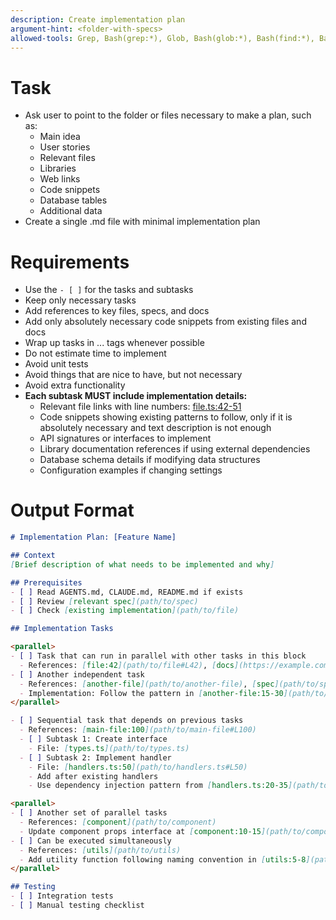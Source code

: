 ```yaml
---
description: Create implementation plan
argument-hint: <folder-with-specs>
allowed-tools: Grep, Bash(grep:*), Glob, Bash(glob:*), Bash(find:*), Bash(ls:*), Bash(tree:*), WebSearch, mcp__deepwiki__read_wiki_structure, mcp__deepwiki__read_wiki_contents, mcp__deepwiki__ask_question, Write(docs/*:*), Read
---
```


# Task
- Ask user to point to the folder or files necessary to make a plan, such as:
  - Main idea
  - User stories
  - Relevant files
  - Libraries
  - Web links
  - Code snippets
  - Database tables
  - Additional data
- Create a single .md file with minimal implementation plan

# Requirements
   - Use the `- [ ]` for the tasks and subtasks
   - Keep only necessary tasks
   - Add references to key files, specs, and docs
   - Add only absolutely necessary code snippets from existing files and docs
   - Wrap up tasks in <parallel>...</parallel> tags whenever possible
   - Do not estimate time to implement
   - Avoid unit tests
   - Avoid things that are nice to have, but not necessary
   - Avoid extra functionality
   - **Each subtask MUST include implementation details:**
     - Relevant file links with line numbers: [file.ts:42-51](path/to/file.ts#L42-L51)
     - Code snippets showing existing patterns to follow, only if it is absolutely necessary and text description is not enough
     - API signatures or interfaces to implement
     - Library documentation references if using external dependencies
     - Database schema details if modifying data structures
     - Configuration examples if changing settings

# Output Format
```markdown
# Implementation Plan: [Feature Name]

## Context
[Brief description of what needs to be implemented and why]

## Prerequisites
- [ ] Read AGENTS.md, CLAUDE.md, README.md if exists
- [ ] Review [relevant spec](path/to/spec)
- [ ] Check [existing implementation](path/to/file)

## Implementation Tasks

<parallel>
- [ ] Task that can run in parallel with other tasks in this block
  - References: [file:42](path/to/file#L42), [docs](https://example.com/docs)
- [ ] Another independent task
  - References: [another-file](path/to/another-file), [spec](path/to/spec.md)
  - Implementation: Follow the pattern in [another-file:15-30](path/to/another-file#L15-L30)
</parallel>

- [ ] Sequential task that depends on previous tasks
  - References: [main-file:100](path/to/main-file#L100)
  - [ ] Subtask 1: Create interface
    - File: [types.ts](path/to/types.ts)
  - [ ] Subtask 2: Implement handler
    - File: [handlers.ts:50](path/to/handlers.ts#L50)
    - Add after existing handlers
    - Use dependency injection pattern from [handlers.ts:20-35](path/to/handlers.ts#L20-L35)

<parallel>
- [ ] Another set of parallel tasks
  - References: [component](path/to/component)
  - Update component props interface at [component:10-15](path/to/component#L10-L15)
- [ ] Can be executed simultaneously
  - References: [utils](path/to/utils)
  - Add utility function following naming convention in [utils:5-8](path/to/utils#L5-L8)
</parallel>

## Testing
- [ ] Integration tests
- [ ] Manual testing checklist
```